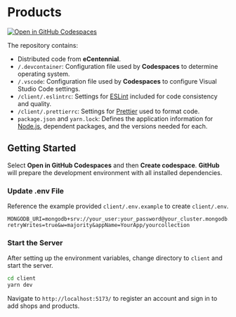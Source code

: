 # Products

[![Open in GitHub Codespaces](https://github.com/codespaces/badge.svg)](https://codespaces.new/ttran375/comp229-products)

The repository contains:

* Distributed code from **eCentennial**.
* `/.devcontainer`: Configuration file used by **Codespaces** to determine operating system.
* `/.vscode`: Configuration file used by **Codespaces** to configure Visual Studio Code settings.
* `/client/.eslintrc`: Settings for [ESLint](https://eslint.org/) included for code consistency and quality.
* `/client/.prettierrc`: Settings for [Prettier](https://prettier.io/) used to format code.
* `package.json` and `yarn.lock`: Defines the application information for [Node.js](https://nodejs.org/), dependent packages, and the versions needed for each.

## Getting Started

Select **Open in GitHub Codespaces** and then **Create codespace**. **GitHub** will prepare the development environment with all installed dependencies.

### Update .env File

Reference the example provided `client/.env.example` to create `client/.env`.

```.env
MONGODB_URI=mongodb+srv://your_user:your_password@your_cluster.mongodb.net/YourDatabase?retryWrites=true&w=majority&appName=YourApp/yourcollection
```

### Start the Server

After setting up the environment variables, change directory to `client` and start the server.

```sh
cd client
yarn dev
```

Navigate to `http://localhost:5173/` to register an account and sign in to add shops and products.
